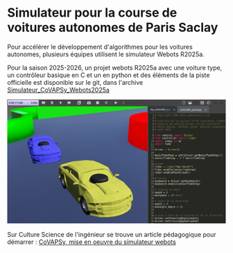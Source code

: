 # Simulateur pour la course de voitures autonomes de Paris Saclay

Pour accélérer le développement d'algorithmes pour les voitures autonomes, plusieurs équipes utilisent le simulateur Webots R2025a.

Pour la saison 2025-2026, un projet webots R2025a avec une voiture type, un contrôleur basique en C et un en python et des éléments de la piste officielle est disponible sur le git, dans l'archive [Simulateur_CoVAPSy_Webots2025a](https://github.com/ajuton-ens/CourseVoituresAutonomesSaclay/blob/main/Simulator/Simulateur_CoVAPSy_Webots2025a_Base.zip)

![copie d'écran Webots](../images/SimulateurCoVAPSy_Webots2023b.png)

Sur Culture Science de l'ingénieur se trouve un article pédagogique pour démarrer : [CoVAPSy, mise en oeuvre du simulateur webots](https://sti.eduscol.education.fr/si-ens-paris-saclay/ressources_pedagogiques/covapsy-mise-en-oeuvre-du-simulateur-webots)

